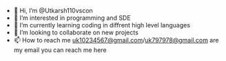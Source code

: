- 👋 Hi, I’m @Utkarsh110vscon
- 👀 I’m interested in programming and SDE
- 🌱 I’m currently learning coding in diffrent high level languages
- 💞️ I’m looking to collaborate on new projects
- 📫 How to reach me uk10234567@gmail.com/uk797978@gmail.com are my email you can reach me here
